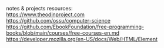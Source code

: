 notes & projects 
resources:<br/>
https://www.theodinproject.com<br/>
https://github.com/ossu/computer-science<br/>
https://github.com/EbookFoundation/free-programming-books/blob/main/courses/free-courses-en.md<br/>
https://developer.mozilla.org/en-US/docs/Web/HTML/Element<br/>
